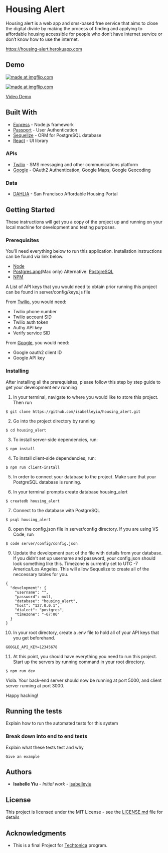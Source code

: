 # Housing Alert

Housing alert is a web app and sms-based free service that aims to close the digital divide by making the process of finding and applying to affordable housing accessible for people who don’t have internet service or don’t know how to use the internet. 

https://housing-alert.herokuapp.com

## Demo

<a href="https://imgflip.com/gif/312wi6"><img src="https://i.imgflip.com/312wi6.gif" title="made at imgflip.com"/></a>

<a href="https://imgflip.com/gif/312w0r"><img src="https://i.imgflip.com/312w0r.gif" title="made at imgflip.com"/></a>

[Video Demo](https://www.youtube.com/watch?v=QuyFCRQTmmg&feature=youtu.be)


## Built With

* [Express](https://expressjs.com/) - Node.js framework
* [Passport](http://www.passportjs.org/) - User Authentication 
* [Sequelize](http://docs.sequelizejs.com/) - ORM for PostgreSQL database
* [React](https://reactjs.org/) - UI library

### APIs

* [Twilio](https://www.twilio.com/) - SMS messaging and other communications platform
* [Google](https://developers.google.com/) - OAuth2 Authentication, Google Maps, Google Geocoding

### Data 

* [DAHLIA](https://github.com/Exygy/sf-dahlia-salesforce/) - San Francisco Affordable Housing Portal 

## Getting Started

These instructions will get you a copy of the project up and running on your local machine for development and testing purposes. 

### Prerequisites

You'll need everything below to run this application. Installation instructions can be found via link below.

* [Node](https://nodejs.org/en/)
* [Postgres.app](https://postgresapp.com/)(Mac only) Alternative: [PostgreSQL](postgresql.org)
* [NPM](https://www.npmjs.com/)

A List of API keys that you would need to obtain prior running this project can be found in server/config/keys.js file

From [Twilio](https://www.twilio.com/), you would need: 
* Twilio phone number
* Twilio account SID
* Twilio auth token
* Authy API key
* Verify service SID

From [Google](https://developers.google.com/), you would need: 
* Google oauth2 client ID
* Google API key


### Installing

After installing all the prerequisites, please follow this step by step guide to get your development env running


1. In your terminal, navigate to where you would like to store this project. Then run

```
$ git clone https://github.com/isabelleyiu/housing_alert.git
```

2. Go into the project directory by running

```
$ cd housing_alert
```

3. To install server-side dependencies, run:

```
$ npm install 
```

4. To install client-side dependencies, run:

```
$ npm run client-install
```

5. In order to connect your database to the project. Make sure that your PostgreSQL database is running.

6. In your terminal prompts create database housing_alert

```
$ createdb housing_alert
```

7. Connect to the database with PostgreSQL

```
$ psql housing_alert
```

8. open the config.json file in server/config directory. If you are using VS Code, run

```
$ code server/config/config.json
```

9. Update the development part of the file with details from your database. If you didn't set up username and password, your config.json should look something like this. Timezone is currently set to UTC -7 America/Los Angeles. This will allow Sequelize to create all of the neccessary tables for you.

```
{
  "development": {
    "username": "",
    "password": null,
    "database": "housing_alert",
    "host": "127.0.0.1",
    "dialect": "postgres",
    "timezone": "-07:00"
  }
}
```

10. In your root directory, create a .env file to hold all of your API keys that you get beforehand.

```
GOOGLE_API_KEY=12345678
```

11. At this point, you should have everything you need to run this project. Start up the servers by running command in your root directory.

``` 
$ npm run dev
```

Viola. Your back-end server should now be running at port 5000, and client server running at port 3000. 

Happy hacking!


## Running the tests

Explain how to run the automated tests for this system

### Break down into end to end tests

Explain what these tests test and why

```
Give an example
```

## Authors

* **Isabelle Yiu** - *Initial work* - [isabelleyiu](https://github.com/isabelleyiu)


## License

This project is licensed under the MIT License - see the [LICENSE.md](LICENSE.md) file for details

## Acknowledgments

* This is a final Project for [Techtonica](https://techtonica.org/) program. 


